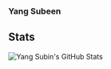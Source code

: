 ### Yang Subeen  

## Stats
![Yang Subin's GitHub Stats](https://github-readme-stats.vercel.app/api?username=ppparkta&show_icons=true&theme=radical)  

